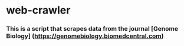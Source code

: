 # web-crawler
### This is a script that scrapes data from the journal [Genome Biology] (https://genomebiology.biomedcentral.com)
